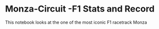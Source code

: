 # Monza-Circuit -F1 Stats and Record

This notebook looks at the one of the most iconic F1 racetrack Monza 
